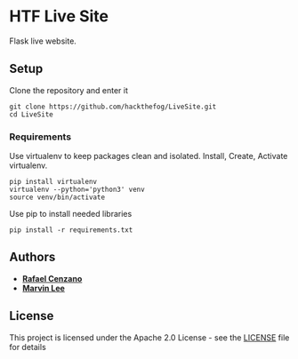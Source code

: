 # HTF Live Site

Flask live website.

## Setup

Clone the repository and enter it

```
git clone https://github.com/hackthefog/LiveSite.git
cd LiveSite
```

### Requirements

Use virtualenv to keep packages clean and isolated. Install, Create, Activate virtualenv.

```
pip install virtualenv
virtualenv --python='python3' venv
source venv/bin/activate
```

Use pip to install needed libraries

```
pip install -r requirements.txt
```

## Authors

* [**Rafael Cenzano**](https://github.com/RafaelCenzano)
* [**Marvin Lee**](https://github.com/malee31)

## License

This project is licensed under the Apache 2.0 License - see the [LICENSE](LICENSE) file for details
